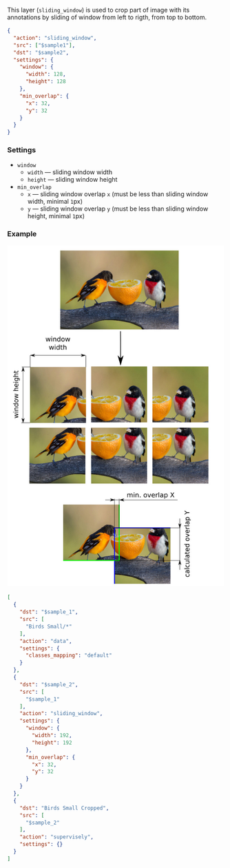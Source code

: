 This layer (`sliding_window`) is used to crop part of image with its annotations by sliding of window from left to rigth, from top to bottom.

```json
{
  "action": "sliding_window",
  "src": ["$sample1"],
  "dst": "$sample2",
  "settings": {
    "window": {
      "width": 128,
      "height": 128
    },
    "min_overlap": {
      "x": 32,
      "y": 32
    }
  }
}
```

### Settings

- `window`
    - `width` — sliding window width
    - `height` — sliding window height
- `min_overlap`
    - `x` — sliding window overlap `x` (must be less than sliding window width, minimal `1`px) 
    - `y` — sliding window overlap `y` (must be less than sliding window height, minimal `1`px)


### Example

<img src="../../assets/legacy/all_images/birds_sliding_window.jpg"/>



```json
[
  {
    "dst": "$sample_1",
    "src": [
      "Birds Small/*"
    ],
    "action": "data",
    "settings": {
      "classes_mapping": "default"
    }
  },
  {
    "dst": "$sample_2",
    "src": [
      "$sample_1"
    ],
    "action": "sliding_window",
    "settings": {
      "window": {
        "width": 192,
        "height": 192
      },
      "min_overlap": {
        "x": 32,
        "y": 32
      }
    }
  },
  {
    "dst": "Birds Small Cropped",
    "src": [
      "$sample_2"
    ],
    "action": "supervisely",
    "settings": {}
  }
]
```
